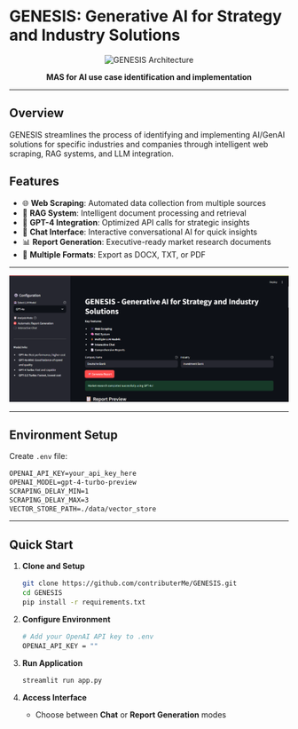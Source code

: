 #  GENESIS: Generative AI for Strategy and Industry Solutions

<p align="center">
  <img src="https://github.com/contributerMe/GENESIS/blob/main/Model%20Outline.png" alt="GENESIS Architecture" width="300">
</p>

<p align="center">
  <strong>MAS for AI use case identification and implementation</strong>
</p>

---

##  Overview

GENESIS streamlines the process of identifying and implementing AI/GenAI solutions for specific industries and companies through intelligent web scraping, RAG systems, and LLM integration.

##  Features

- 🌐 **Web Scraping**: Automated data collection from multiple sources
- 🧠 **RAG System**: Intelligent document processing and retrieval  
- 🤖 **GPT-4 Integration**: Optimized API calls for strategic insights
- 💬 **Chat Interface**: Interactive conversational AI for quick insights
- 📊 **Report Generation**: Executive-ready market research documents
- 📁 **Multiple Formats**: Export as DOCX, TXT, or PDF

---


<p align="center">
  <img src="https://github.com/contributerMe/GENESIS/blob/master/Genesis1.png" alt="Demo" width="1200">
</p>



---

##  Environment Setup

Create `.env` file:
```env
OPENAI_API_KEY=your_api_key_here
OPENAI_MODEL=gpt-4-turbo-preview
SCRAPING_DELAY_MIN=1
SCRAPING_DELAY_MAX=3
VECTOR_STORE_PATH=./data/vector_store
```


---
##  Quick Start

1. **Clone and Setup**
   ```bash
   git clone https://github.com/contributerMe/GENESIS.git
   cd GENESIS
   pip install -r requirements.txt
   ```

2. **Configure Environment**
   ```bash
   # Add your OpenAI API key to .env
   OPENAI_API_KEY = ""
   ```

3. **Run Application**
   ```bash
   streamlit run app.py
   ```

4. **Access Interface**
   - Choose between **Chat** or **Report Generation** modes


